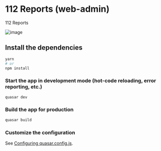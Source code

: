 # 112 Reports (web-admin)

112 Reports

![image](https://github.com/user-attachments/assets/d3bfa4f0-a777-45ca-b4ab-82a2346cab3c)


## Install the dependencies
```bash
yarn
# or
npm install
```

### Start the app in development mode (hot-code reloading, error reporting, etc.)
```bash
quasar dev
```


### Build the app for production
```bash
quasar build
```

### Customize the configuration
See [Configuring quasar.config.js](https://v2.quasar.dev/quasar-cli-vite/quasar-config-js).
